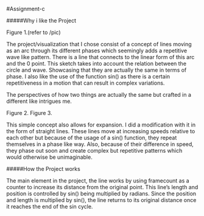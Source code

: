 #Assignment-c

#####Why i like the Project

Figure 1.(refer to /pic)

The project/visualization that I chose consist of a concept of lines moving as an arc through its different phases which seemingly adds a repetitive wave like pattern. There is a line that connects to the linear form of this arc and the 0 point. This sketch takes into account the relation between the circle and wave. Showcasing that they are actually the same in terms of phase. I also like the use of the function sin() as there is a certain repetitiveness in a motion that can result in complex variations.  The perspectives of how two things are actually the same but crafted in a different like intrigues me. Figure 2. Figure 3. 
This simple concept also allows for expansion. I did a modification with it in the form of straight lines. These lines move at increasing speeds relative to each other but because of the usage of a sin() function, they repeat themselves in a phase like way. Also, because of their difference in speed, they phase out soon and create complex but repetitive patterns which would otherwise be unimaginable. 
#####How the Project works
The main element in the project, the line works by using framecount as a counter to increase its distance from the original point. This line’s length and position is controlled by sin() being multiplied by radians. Since the position and length is multiplied by sin(), the line returns to its original distance once it reaches the end of the sin cycle. 